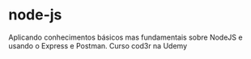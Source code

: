 # node-js

Aplicando conhecimentos básicos mas fundamentais sobre NodeJS e usando o Express e Postman.
Curso cod3r na Udemy
